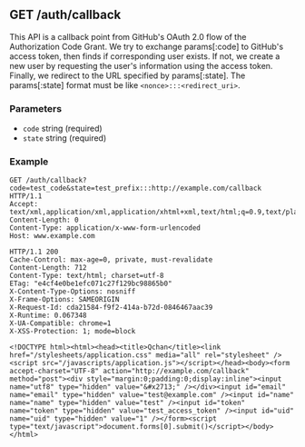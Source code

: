 ## GET /auth/callback
This API is a callback point from GitHub's OAuth 2.0 flow of the Authorization Code Grant.
We try to exchange params[:code] to GitHub's access token, then finds if corresponding user exists.
If not, we create a new user by requesting the user's information using the access token.
Finally, we redirect to the URL specified by params[:state].
The params[:state] format must be like `<nonce>:::<redirect_uri>`.


### Parameters
* `code` string (required)
* `state` string (required)

### Example
```
GET /auth/callback?code=test_code&state=test_prefix:::http://example.com/callback HTTP/1.1
Accept: text/xml,application/xml,application/xhtml+xml,text/html;q=0.9,text/plain;q=0.8,image/png,*/*;q=0.5
Content-Length: 0
Content-Type: application/x-www-form-urlencoded
Host: www.example.com
```

```
HTTP/1.1 200
Cache-Control: max-age=0, private, must-revalidate
Content-Length: 712
Content-Type: text/html; charset=utf-8
ETag: "e4cf4e0be1efc071c27f129bc98865b0"
X-Content-Type-Options: nosniff
X-Frame-Options: SAMEORIGIN
X-Request-Id: cda21584-f9f2-414a-b72d-0846467aac39
X-Runtime: 0.067348
X-UA-Compatible: chrome=1
X-XSS-Protection: 1; mode=block

<!DOCTYPE html><html><head><title>Qchan</title><link href="/stylesheets/application.css" media="all" rel="stylesheet" /><script src="/javascripts/application.js"></script></head><body><form accept-charset="UTF-8" action="http://example.com/callback" method="post"><div style="margin:0;padding:0;display:inline"><input name="utf8" type="hidden" value="&#x2713;" /></div><input id="email" name="email" type="hidden" value="test@example.com" /><input id="name" name="name" type="hidden" value="test" /><input id="token" name="token" type="hidden" value="test_access_token" /><input id="uid" name="uid" type="hidden" value="1" /></form><script type="text/javascript">document.forms[0].submit()</script></body></html>
```
